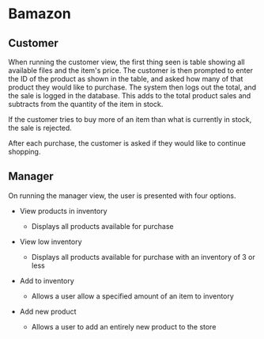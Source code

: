 # Bamazon

## Customer

When running the customer view, the first thing seen is table showing all available files and the item's price. The customer is then prompted to enter the ID of the product as shown in the table, and asked how many of that product they would like to purchase. The system then logs out the total, and the sale is logged in the database. This adds to the total product sales and subtracts from the quantity of the item in stock.

If the customer tries to buy more of an item than what is currently in stock, the sale is rejected.

After each purchase, the customer is asked if they would like to continue shopping.

## Manager

On running the manager view, the user is presented with four options.

- View products in inventory
  - Displays all products available for purchase

- View low inventory
  - Displays all products available for purchase with an inventory of 3 or less

- Add to inventory
  - Allows a user allow a specified amount of an item to inventory

- Add new product
  - Allows a user to add an entirely new product to the store